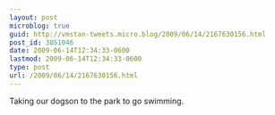 ```yaml
---
layout: post
microblog: true
guid: http://vmstan-tweets.micro.blog/2009/06/14/2167630156.html
post_id: 3051046
date: 2009-06-14T12:34:33-0600
lastmod: 2009-06-14T12:34:33-0600
type: post
url: /2009/06/14/2167630156.html
---
```

Taking our dogson to the park to go swimming.
